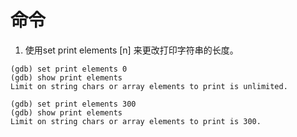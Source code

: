 # 命令

1. 使用set print elements [n] 来更改打印字符串的长度。
```
(gdb) set print elements 0
(gdb) show print elements 
Limit on string chars or array elements to print is unlimited.

(gdb) set print elements 300
(gdb) show print elements
Limit on string chars or array elements to print is 300.
```
